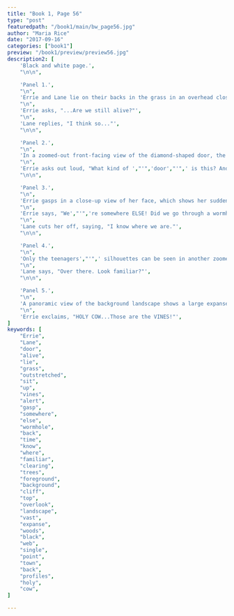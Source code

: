```yaml
---
title: "Book 1, Page 56"
type: "post"
featuredpath: "/book1/main/bw_page56.jpg"
author: "Maria Rice"
date: "2017-09-16"
categories: ["book1"]
preview: "/book1/preview/preview56.jpg"
description2: [
    'Black and white page.',
    "\n\n",

    'Panel 1.',
    "\n",
    'Errie and Lane lie on their backs in the grass in an overhead closeup of their dazed faces. Errie lies with her arms outstretched on the left side of the panel and Lane lies on the right side with her hand touching her face.',
    "\n",
    'Errie asks, "...Are we still alive?"',
    "\n",
    'Lane replies, "I think so..."',
    "\n\n",

    'Panel 2.',
    "\n",
    'In a zoomed-out front-facing view of the diamond-shaped door, the two teenagers sit up on the grass. With her back to the viewer, Errie looks at the door, which is approximately centered in the panel, and Lane faces the opposite direction with her right hand on her head, alerted to something off-screen.',
    "\n",
    'Errie asks out loud, "What kind of ',"'",'door',"'",' is this? And where did all the vines go--?"',
    "\n\n",

    'Panel 3.',
    "\n",
    'Errie gasps in a close-up view of her face, which shows her sudden alarm. Behind her, Lane turns toward her from the opposite direction.',
    "\n",
    'Errie says, "We',"'",'re somewhere ELSE! Did we go through a wormhole, back in time, or--?"',
    "\n",
    'Lane cuts her off, saying, "I know where we are."',
    "\n\n",

    'Panel 4.',
    "\n",
    'Only the teenagers',"'",' silhouettes can be seen in another zoomed-out shot of the scene, which shows trees sandwiching the clearing of grass in the foreground and background, as well as the top of a cliff on the left side of the panel, opposite the door. The cliff overlooks a vast landscape. Lane',"'",'s silhouette proceeds to stand up as Errie',"'",'s silhouette turns to look in the direction of the cliff. From this angle, the door appears as a thin and tall diamond floating above the grass.',
    "\n",
    'Lane says, "Over there. Look familiar?"',
    "\n\n",

    'Panel 5.',
    "\n",
    'A panoramic view of the background landscape shows a large expanse of woods and a large web of black reaching out among the trees from a single point a few miles away. In the foreground, the back profiles of Errie and Lane look out across the landscape in the direction of the black web. The sun just barely peeks out from behind some clouds in an otherwise clear sky and the girls can barely make out the silhouette of a town in the distance, separated from them by the woods.',
    "\n",
    'Errie exclaims, "HOLY COW...Those are the VINES!"',
]
keywords: [
    "Errie",
    "Lane",
    "door",
    "alive",
    "lie",
    "grass",
    "outstretched",
    "sit",
    "up",
    "vines",
    "alert",
    "gasp",
    "somewhere",
    "else",
    "wormhole",
    "back",
    "time",
    "know",
    "where",
    "familiar",
    "clearing",
    "trees",
    "foreground",
    "background",
    "cliff",
    "top",
    "overlook",
    "landscape",
    "vast",
    "expanse",
    "woods",
    "black",
    "web",
    "single",
    "point",
    "town",
    "back",
    "profiles",
    "holy",
    "cow",
]

---
```

